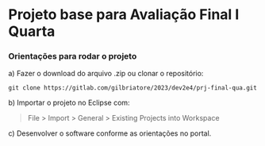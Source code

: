 # Projeto base para Avaliação Final I Quarta

### Orientações para rodar o projeto

a) Fazer o download do arquivo .zip ou clonar o repositório:

```
git clone https://gitlab.com/gilbriatore/2023/dev2e4/prj-final-qua.git
```

b) Importar o projeto no Eclipse com:

> File > Import > General > Existing Projects into Workspace

c) Desenvolver o software conforme as orientações no portal.
